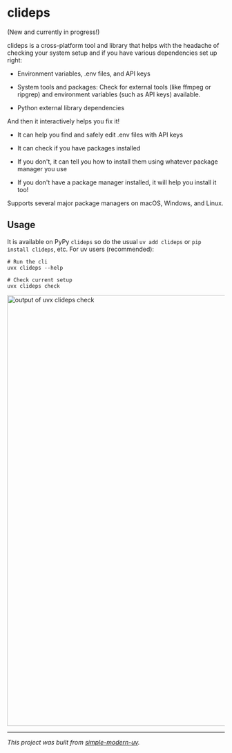 # clideps

(New and currently in progress!)

clideps is a cross-platform tool and library that helps with the headache of checking
your system setup and if you have various dependencies set up right:

- Environment variables, .env files, and API keys

- System tools and packages: Check for external tools (like ffmpeg or ripgrep) and
  environment variables (such as API keys) available.

- Python external library dependencies

And then it interactively helps you fix it!

- It can help you find and safely edit .env files with API keys

- It can check if you have packages installed

- If you don't, it can tell you how to install them using whatever package manager you
  use

- If you don't have a package manager installed, it will help you install it too!

Supports several major package managers on macOS, Windows, and Linux.

## Usage

It is available on PyPy `clideps` so do the usual `uv add clideps` or `pip install clideps`, etc.
For uv users (recommended):

```
# Run the cli
uvx clideps --help

# Check current setup
uvx clideps check
```

<img width="994" alt="output of uvx clideps check" src="https://github.com/user-attachments/assets/a2ff1d83-3494-4820-800a-0c359c34fc92" />


* * *

*This project was built from
[simple-modern-uv](https://github.com/jlevy/simple-modern-uv).*
